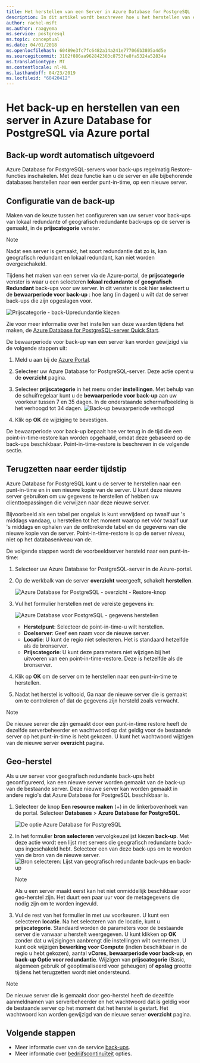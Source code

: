 ```yaml
---
title: Het herstellen van een Server in Azure Database for PostgreSQL
description: In dit artikel wordt beschreven hoe u het herstellen van een server in Azure Database for PostgreSQL via de Azure-portal.
author: rachel-msft
ms.author: raagyema
ms.service: postgresql
ms.topic: conceptual
ms.date: 04/01/2018
ms.openlocfilehash: 60489e3fc7fc6482a14a241e777066b3805a4d5e
ms.sourcegitcommit: 3102f886aa962842303c8753fe8fa5324a52834a
ms.translationtype: MT
ms.contentlocale: nl-NL
ms.lasthandoff: 04/23/2019
ms.locfileid: "60420412"
---
```

# <a name="how-to-backup-and-restore-a-server-in-azure-database-for-postgresql-using-the-azure-portal"></a>Het back-up en herstellen van een server in Azure Database for PostgreSQL via Azure portal

## <a name="backup-happens-automatically"></a>Back-up wordt automatisch uitgevoerd
Azure Database for PostgreSQL-servers voor back-ups regelmatig Restore-functies inschakelen. Met deze functie kan u de server en alle bijbehorende databases herstellen naar een eerder punt-in-time, op een nieuwe server.

## <a name="set-backup-configuration"></a>Configuratie van de back-up

Maken van de keuze tussen het configureren van uw server voor back-ups van lokaal redundante of geografisch redundante back-ups op de server is gemaakt, in de **prijscategorie** venster.

> [!NOTE]
> Nadat een server is gemaakt, het soort redundantie dat zo is, kan geografisch redundant en lokaal redundant, kan niet worden overgeschakeld.
>

Tijdens het maken van een server via de Azure-portal, de **prijscategorie** venster is waar u een selecteren **lokaal redundante** of **geografisch Redundant** back-ups voor uw server. In dit venster is ook hier selecteert u de **bewaarperiode voor back-up** : hoe lang (in dagen) u wilt dat de server back-ups die zijn opgeslagen voor.

   ![Prijscategorie - back-Upredundantie kiezen](./media/howto-restore-server-portal/pricing-tier.png)

Zie voor meer informatie over het instellen van deze waarden tijdens het maken, de [Azure Database for PostgreSQL-server Quick Start](quickstart-create-server-database-portal.md).

De bewaarperiode voor back-up van een server kan worden gewijzigd via de volgende stappen uit:
1. Meld u aan bij de [Azure Portal](https://portal.azure.com/).
2. Selecteer uw Azure Database for PostgreSQL-server. Deze actie opent u de **overzicht** pagina.
3. Selecteer **prijscategorie** in het menu onder **instellingen**. Met behulp van de schuifregelaar kunt u de **bewaarperiode voor back-up** aan uw voorkeur tussen 7 en 35 dagen.
In de onderstaande schermafbeelding is het verhoogd tot 34 dagen.
![Back-up bewaarperiode verhoogd](./media/howto-restore-server-portal/3-increase-backup-days.png)

4. Klik op **OK** de wijziging te bevestigen.

De bewaarperiode voor back-up bepaalt hoe ver terug in de tijd die een point-in-time-restore kan worden opgehaald, omdat deze gebaseerd op de back-ups beschikbaar. Point-in-time-restore is beschreven in de volgende sectie. 

## <a name="point-in-time-restore"></a>Terugzetten naar eerder tijdstip
Azure Database for PostgreSQL kunt u de server te herstellen naar een punt-in-time en in een nieuwe kopie van de server. U kunt deze nieuwe server gebruiken om uw gegevens te herstellen of hebben uw clienttoepassingen die verwijzen naar deze nieuwe server.

Bijvoorbeeld als een tabel per ongeluk is kunt verwijderd op twaalf uur 's middags vandaag, u herstellen tot het moment waarop net vóór twaalf uur 's middags en ophalen van de ontbrekende tabel en de gegevens van die nieuwe kopie van de server. Point-in-time-restore is op de server niveau, niet op het databaseniveau van de.

De volgende stappen wordt de voorbeeldserver hersteld naar een punt-in-time:
1. Selecteer uw Azure Database for PostgreSQL-server in de Azure-portal. 

2. Op de werkbalk van de server **overzicht** weergeeft, schakelt **herstellen**.

   ![Azure Database for PostgreSQL - overzicht - Restore-knop](./media/howto-restore-server-portal/2-server.png)

3. Vul het formulier herstellen met de vereiste gegevens in:

   ![Azure Database voor PostgreSQL - gegevens herstellen](./media/howto-restore-server-portal/3-restore.png)
   - **Herstelpunt**: Selecteer de point-in-time-u wilt herstellen.
   - **Doelserver**: Geef een naam voor de nieuwe server.
   - **Locatie**: U kunt de regio niet selecteren. Het is standaard hetzelfde als de bronserver.
   - **Prijscategorie**: U kunt deze parameters niet wijzigen bij het uitvoeren van een point-in-time-restore. Deze is hetzelfde als de bronserver. 

4. Klik op **OK** om de server om te herstellen naar een punt-in-time te herstellen. 

5. Nadat het herstel is voltooid, Ga naar de nieuwe server die is gemaakt om te controleren of dat de gegevens zijn hersteld zoals verwacht.

>[!Note]
>De nieuwe server die zijn gemaakt door een punt-in-time restore heeft de dezelfde serverbeheerder en wachtwoord op dat geldig voor de bestaande server op het punt-in-time is hebt gekozen. U kunt het wachtwoord wijzigen van de nieuwe server **overzicht** pagina.

## <a name="geo-restore"></a>Geo-herstel
Als u uw server voor geografisch redundante back-ups hebt geconfigureerd, kan een nieuwe server worden gemaakt van de back-up van de bestaande server. Deze nieuwe server kan worden gemaakt in andere regio's dat Azure Database for PostgreSQL beschikbaar is.  

1. Selecteer de knop **Een resource maken** (+) in de linkerbovenhoek van de portal. Selecteer **Databases** > **Azure Database for PostgreSQL**.

   ![De optie Azure Database for PostgreSQL](./media/howto-restore-server-portal/1-navigate-to-postgres.png)

2. In het formulier **bron selecteren** vervolgkeuzelijst kiezen **back-up**. Met deze actie wordt een lijst met servers die geografisch redundante back-ups ingeschakeld hebt. Selecteer een van deze back-ups om te worden van de bron van de nieuwe server.
   ![Bron selecteren: Lijst van geografisch redundante back-ups en back-up](./media/howto-restore-server-portal/2-georestore.png)

   > [!NOTE]
   > Als u een server maakt eerst kan het niet onmiddellijk beschikbaar voor geo-herstel zijn. Het duurt een paar uur voor de metagegevens die nodig zijn om te worden ingevuld.
   >

3. Vul de rest van het formulier in met uw voorkeuren. U kunt een selecteren **locatie**. Na het selecteren van de locatie, kunt u **prijscategorie**. Standaard worden de parameters voor de bestaande server die vanwaar u herstelt weergegeven. U kunt klikken op **OK** zonder dat u wijzigingen aanbrengt die instellingen wilt overnemen. U kunt ook wijzigen **bewerking voor Compute** (indien beschikbaar in de regio u hebt gekozen), aantal **vCores**, **bewaarperiode voor back-up**, en **back-up Optie voor redundantie**. Wijzigen van **prijscategorie** (Basic, algemeen gebruik of geoptimaliseerd voor geheugen) of **opslag** grootte tijdens het terugzetten wordt niet ondersteund.

>[!Note]
>De nieuwe server die is gemaakt door geo-herstel heeft de dezelfde aanmeldnamen van serverbeheerder en het wachtwoord dat is geldig voor de bestaande server op het moment dat het herstel is gestart. Het wachtwoord kan worden gewijzigd van de nieuwe server **overzicht** pagina.


## <a name="next-steps"></a>Volgende stappen
- Meer informatie over van de service [back-ups](concepts-backup.md).
- Meer informatie over [bedrijfscontinuïteit](concepts-business-continuity.md) opties.
